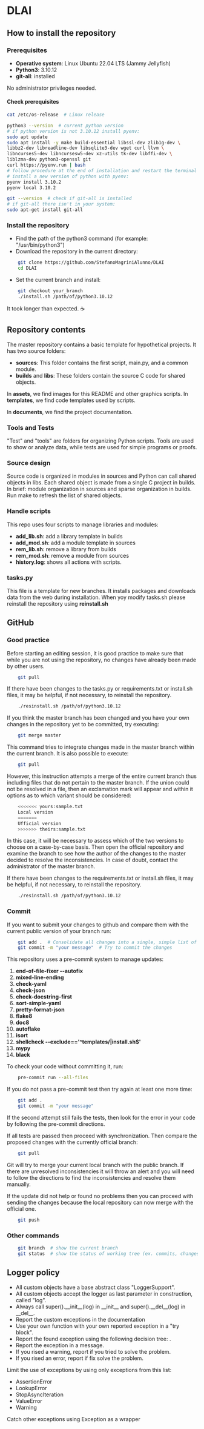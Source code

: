 # DLAI

## How to install the repository

### Prerequisites

- **Operative system**: Linux Ubuntu 22.04 LTS (Jammy Jellyfish)
- **Python3**: 3.10.12
- **git-all**: installed

No administrator privileges needed.

#### Check prerequisites
~~~bash
cat /etc/os-release  # Linux release

python3 --version  # current python version
# if python version is not 3.10.12 install pyenv:
sudo apt update
sudo apt install -y make build-essential libssl-dev zlib1g-dev \
libbz2-dev libreadline-dev libsqlite3-dev wget curl llvm \
libncurses5-dev libncursesw5-dev xz-utils tk-dev libffi-dev \
liblzma-dev python3-openssl git
curl https://pyenv.run | bash
# follow procedure at the end of installation and restart the terminal
# install a new version of python with pyenv:
pyenv install 3.10.2
pyenv local 3.10.2

git --version  # check if git-all is installed
# if git-all there isn't in your system:
sudo apt-get install git-all
~~~


### Install the repository

- Find the path of the python3 command (for example: "/usr/bin/python3")
- Download the repository in the current directory:
~~~bash
    git clone https://github.com/StefanoMagriniAlunno/DLAI
    cd DLAI
~~~
- Set the current branch and install:
~~~bash
    git checkout your_branch
    ./install.sh /path/of/python3.10.12
~~~

It took longer than expected. ☕

## Repository contents

The master repository contains a basic template for hypothetical projects. It has two source folders:
- **sources**: This folder contains the first script, main.py, and a common module.
- **builds** and **libs**: These folders contain the source C code for shared objects.

In **assets**, we find images for this README and other graphics scripts.
In **templates**, we find code templates used by scripts.

In **documents**, we find the project documentation.


### Tools and Tests

"Test" and "tools" are folders for organizing Python scripts. Tools are used to show or analyze data, while tests are used for simple programs or proofs.

### Source design
Source code is organized in modules in sources and Python can call shared objects in libs. Each shared object is made from a single C project in builds. In brief: module organization in sources and sparse organization in builds.
Run make to refresh the list of shared objects.

### Handle scripts
This repo uses four scripts to manage libraries and modules:
- **add_lib.sh**: add a library template in builds
- **add_mod.sh**: add a module template in sources
- **rem_lib.sh**: remove a library from builds
- **rem_mod.sh**: remove a module from sources
- **history.log**: shows all actions with scripts.

### tasks.py
This file is a template for new branches. It installs packages and downloads data from the web during installation.
When yoy modify tasks.sh please reinstall the repository using **reinstall.sh**

## GitHub
### Good practice
Before starting an editing session, it is good practice to make sure that while you are not using the repository, no changes have already been made by other users.
~~~bash
    git pull
~~~
If there have been changes to the tasks.py or requirements.txt or install.sh files, it may be helpful, if not necessary, to reinstall the repository.
~~~bash
    ./resinstall.sh /path/of/python3.10.12
~~~

If you think the master branch has been changed and you have your own changes in the repository yet to be committed, try executing:
~~~bash
    git merge master
~~~
This command tries to integrate changes made in the master branch within the current branch. It is also possible to execute:
~~~bash
    git pull
~~~
However, this instruction attempts a merge of the entire current branch thus including files that do not pertain to the master branch.
If the union could not be resolved in a file, then an exclamation mark will appear and within it options as to which variant should be considered:
~~~python
    <<<<<<< yours:sample.txt
    Local version
    =======
    Ufficial version
    >>>>>>> theirs:sample.txt
~~~
In this case, it will be necessary to assess which of the two versions to choose on a case-by-case basis. Then open the official repository and examine the branch to see how the author of the changes to the master decided to resolve the inconsistencies. In case of doubt, contact the administrator of the master branch.

If there have been changes to the requirements.txt or install.sh files, it may be helpful, if not necessary, to reinstall the repository.
~~~bash
    ./resinstall.sh /path/of/python3.10.12
~~~

### Commit
If you want to submit your changes to github and compare them with the current public version of your branch run:
~~~bash
    git add .  # Consolidate all changes into a single, simple list of changes
    git commit -m "your message"  # Try to commit the changes
~~~

This repository uses a pre-commit system to manage updates:
1. **end-of-file-fixer --autofix**
2. **mixed-line-ending**
3. **check-yaml**
4. **check-json**
5. **check-docstring-first**
6. **sort-simple-yaml**
7. **pretty-format-json**
8. **flake8**
9. **doc8**
10. **autoflake**
11. **isort**
12. **shellcheck --exclude=='^templates/|install\.sh$'**
13. **mypy**
14. **black**

To check your code without committing it, run:
~~~bash
    pre-commit run --all-files
~~~

If you do not pass a pre-commit test then try again at least one more time:
~~~bash
    git add .
    git commit -m "your message"
~~~

If the second attempt still fails the tests, then look for the error in your code by following the pre-commit directions.

If all tests are passed then proceed with synchronization. Then compare the proposed changes with the currently official branch:
~~~bash
    git pull
~~~

Git will try to merge your current local branch with the public branch. If there are unresolved inconsistencies it will throw an alert and you will need to follow the directions to find the inconsistencies and resolve them manually.

If the update did not help or found no problems then you can proceed with sending the changes because the local repository can now merge with the official one.
~~~bash
    git push
~~~

### Other commands
~~~bash
    git branch  # show the current branch
    git status  # show the status of working tree (ex. commits, changes, merges ...)
~~~


## Logger policy

- All custom objects have a base abstract class "LoggerSupport".
- All custom objects accept the logger as last parameter in construction, called "log".
- Always call super().\_\_init\_\_(log) in \_\_init\_\_ and super().\_\_del\_\_(log) in \_\_del\_\_.
- Report the custom exceptions in the documentation
- Use your own function with your own reported exception in a "try block".
- Report the found exception using the following decision tree:
 <img src="assets/try_policy.svg" title="" style="zoom:70%;" />.
- Report the exception in a message.
- If you rised a warning, report if you tried to solve the problem.
- If you rised an error, report if fix solve the problem.

Limit the use of exceptions by using only exceptions from this list:
- AssertionError
- LookupError
- StopAsyncIteration
- ValueError
- Warning

Catch other exceptions using Exception as a wrapper
